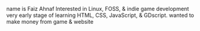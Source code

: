name is Faiz Ahnaf
Interested in Linux, FOSS, & indie game development
very early stage of learning HTML, CSS, JavaScript, & GDscript.
wanted to make money from game & website

